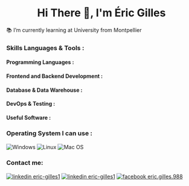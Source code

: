 # <div align="center">Hi There 👋, I'm Éric Gilles</div>
📚 I’m currently learning at University from Montpellier 
<!--
**eric-gilles/eric-gilles** is a ✨ _special_ ✨ repository because its `README.md` (this file) appears on your GitHub profile.

Here are some ideas to get you started:

- 🔭 I’m currently working on ...
- 🌱 I’m currently learning ...
- 👯 I’m looking to collaborate on ...
- 🤔 I’m looking for help with ...
- 💬 Ask me about ...
- 📫 How to reach me: ...
- 😄 Pronouns: ...
- ⚡ Fun fact: ...
-->
<h3 align="left">Skills Languages & Tools :</h3>
<h4 align="left">Programming Languages :</h4>
<p align="left">
  
</p>
<h4 align="left">Frontend and Backend Development :</h4>
<h4 align="left">Database & Data Warehouse :</h4>
<h4 align="left">DevOps & Testing :</h4>
<h4 align="left">Useful Software : </h4>
<h3 align="left">Operating System I can use : </h3>
<p align="left">
  <img align="center" src="https://img.shields.io/badge/Windows-0078D6?style=for-the-badge&logo=windows&logoColor=white" alt="Windows"/>
  <img align="center" src="https://img.shields.io/badge/Linux-FCC624?style=for-the-badge&logo=linux&logoColor=black" alt="Linux"/>
  <img align="center" src="https://img.shields.io/badge/mac%20os-000000?style=for-the-badge&logo=apple&logoColor=white" alt="Mac OS"/>
</p>
<h3 align="left">Contact me:</h3>
<p align="left">
  <a href="https://github.com/eric-gilles" target="blank"><img align="center" src="https://img.shields.io/badge/GitHub-100000?style=for-the-badge&logo=github&logoColor=white" alt="linkedin eric-gilles1"/></a>
  <a href="https://linkedin.com/in/eric-gilles1" target="blank"><img align="center" src="https://img.shields.io/badge/LinkedIn-0077B5?style=for-the-badge&logo=linkedin&logoColor=white" alt="linkedin eric-gilles1"/></a>
  <a href="https://www.facebook.com/eric.gilles.988" target="blank"><img align="center" src="https://img.shields.io/badge/Facebook-1877F2?style=for-the-badge&logo=facebook&logoColor=white" alt="facebook eric.gilles.988"/></a>
</p>
